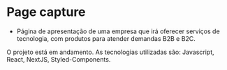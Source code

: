 # Page capture

- Página de apresentação de uma empresa que irá oferecer serviços de tecnologia, com produtos para atender demandas B2B e B2C.

O projeto está em andamento. As tecnologias utilizadas são: Javascript, React, NextJS, Styled-Components.
